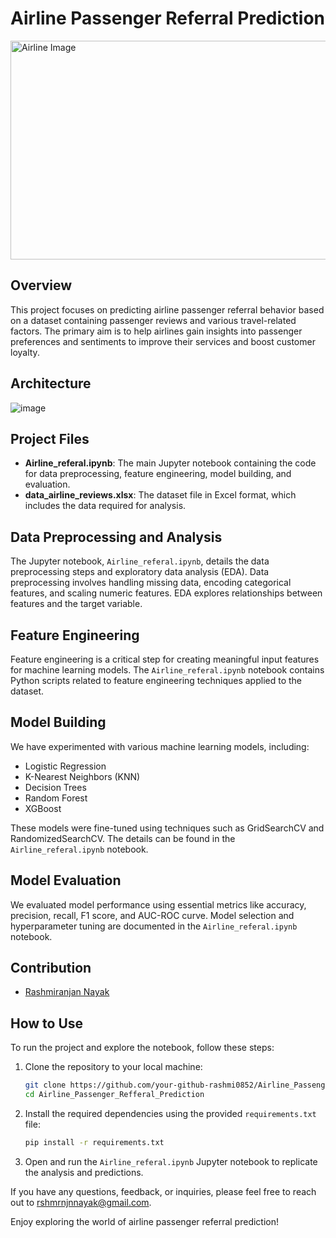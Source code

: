 
# Airline Passenger Referral Prediction

<img src="https://github.com/rashmi0852/Airline_Passenger_Refferal_Prediction/assets/141851759/f9e2e73a-b087-4786-bfaa-036f2f4a5004" alt="Airline Image" width="1000" height="350">




## Overview

This project focuses on predicting airline passenger referral behavior based on a dataset containing passenger reviews and various travel-related factors. The primary aim is to help airlines gain insights into passenger preferences and sentiments to improve their services and boost customer loyalty.

## Architecture

![image](https://github.com/rashmi0852/Airline_Passenger_Refferal_Prediction/assets/141851759/0699fe0b-6dd5-40ea-a026-1d573aa303ee)


## Project Files

- **Airline_referal.ipynb**: The main Jupyter notebook containing the code for data preprocessing, feature engineering, model building, and evaluation.
- **data_airline_reviews.xlsx**: The dataset file in Excel format, which includes the data required for analysis.

## Data Preprocessing and Analysis

The Jupyter notebook, `Airline_referal.ipynb`, details the data preprocessing steps and exploratory data analysis (EDA). Data preprocessing involves handling missing data, encoding categorical features, and scaling numeric features. EDA explores relationships between features and the target variable.

## Feature Engineering

Feature engineering is a critical step for creating meaningful input features for machine learning models. The `Airline_referal.ipynb` notebook contains Python scripts related to feature engineering techniques applied to the dataset.

## Model Building

We have experimented with various machine learning models, including:

- Logistic Regression
- K-Nearest Neighbors (KNN)
- Decision Trees
- Random Forest
- XGBoost

These models were fine-tuned using techniques such as GridSearchCV and RandomizedSearchCV. The details can be found in the `Airline_referal.ipynb` notebook.

## Model Evaluation

We evaluated model performance using essential metrics like accuracy, precision, recall, F1 score, and AUC-ROC curve. Model selection and hyperparameter tuning are documented in the `Airline_referal.ipynb` notebook.

## Contribution

- [Rashmiranjan Nayak](https://github.com/your-github-rashmi0852)

## How to Use

To run the project and explore the notebook, follow these steps:

1. Clone the repository to your local machine:

   ```bash
   git clone https://github.com/your-github-rashmi0852/Airline_Passenger_Refferal_Prediction.git
   cd Airline_Passenger_Refferal_Prediction
   ```

2. Install the required dependencies using the provided `requirements.txt` file:

   ```bash
   pip install -r requirements.txt
   ```

3. Open and run the `Airline_referal.ipynb` Jupyter notebook to replicate the analysis and predictions.

If you have any questions, feedback, or inquiries, please feel free to reach out to [rshmrnjnnayak@gmail.com](mailto:your.email@example.com).

Enjoy exploring the world of airline passenger referral prediction!
